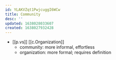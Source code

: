 ```yaml
---
id: YLAKVZqt1PwjcuggI6WCw
title: Community
desc: ''
updated: 1638028033607
created: 1638027932428
---
```


- [[p.vs]] [[c.Organization]]
  - community: more informal, effortless
  - organization: more formal; requires definition
